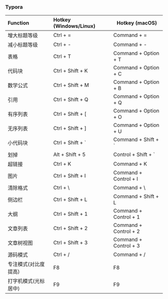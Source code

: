 ### Typora

| Function     | Hotkey (Windows/Linux) | Hotkey (macOS)            |
| :----------- | :--------------------- | ------------------------- |
| 增大标题等级 | Ctrl + =               | Command + =               |
| 减小标题等级 | Ctrl + -               | Command + -               |
| 表格         | Ctrl + T               | Command + Option + T      |
| 代码块       | Ctrl + Shift + K       | Command + Option + C      |
| 数学公式     | Ctrl + Shift + M       | Command + Option + B      |
| 引用         | Ctrl + Shift + Q       | Command + Option + Q      |
| 有序列表     | Ctrl + Shift + [       | Command + Option + O      |
| 无序列表     | Ctrl + Shift + ]       | Command + Option + U      |
| 小代码块    | Ctrl + Shift + ` | Command + Shift + `   |
| 划掉       | Alt + Shift + 5  | Control + Shift + `   |
| 超链接    | Ctrl + K         | Command + K           |
| 图片      | Ctrl + Shift + I | Command + Control + I |
| 清除格式 | Ctrl + \         | Command + \           |
| 侧边栏 | Ctrl + Shift + L | Command + Shift + L   |
| 大纲          | Ctrl + Shift + 1 | Command + Control + 1 |
| 文章列表       | Ctrl + Shift + 2 | Command + Control + 2 |
| 文章树视图   | Ctrl + Shift + 3 | Command + Control + 3 |
| 源码模式 | Ctrl + /         | Command + /           |
| 专注模式(对比度提高) | F8               | F8                    |
| 打字机模式(光标居中) | F9               | F9                    |